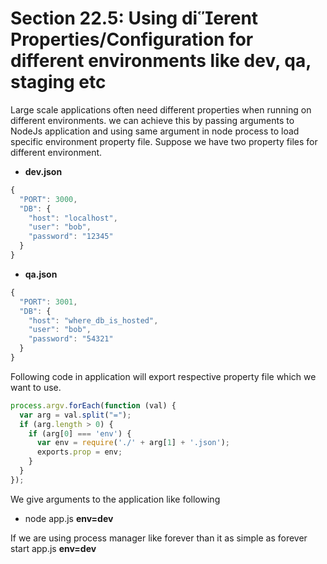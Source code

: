 # Section 22.5: Using dierent Properties/Configuration for different environments like dev, qa, staging etc

Large scale applications often need different properties when running on different 
environments. we can achieve this by passing arguments to NodeJs application and using 
same argument in node process to load specific environment property file.
Suppose we have two property files for different environment.

- **dev.json**
```js
{
  "PORT": 3000,
  "DB": {
    "host": "localhost",
    "user": "bob",
    "password": "12345"
  }
}
```
- **qa.json**
```js
{
  "PORT": 3001,
  "DB": {
    "host": "where_db_is_hosted",
    "user": "bob",
    "password": "54321"
  }
}
```
Following code in application will export respective property file which we want to 
use.
```js
process.argv.forEach(function (val) {
  var arg = val.split("=");
  if (arg.length > 0) {
    if (arg[0] === 'env') {
      var env = require('./' + arg[1] + '.json');
      exports.prop = env;
    }
  }
});
```

We give arguments to the application like following
- node app.js **env=dev**

If we are using process manager like forever than 
it as simple as forever start app.js **env=dev**